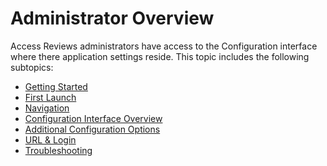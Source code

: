 # Administrator Overview

Access Reviews administrators have access to the Configuration interface where there application
settings reside. This topic includes the following subtopics:

- [Getting Started](/docs/auditor/10.7/auditor/accessreviews.md#getting-started)
- [First Launch](/docs/auditor/10.7/access/reviews/admin/firstlaunch.md)
- [Navigation](/docs/auditor/10.7/access/reviews/admin/navigate.md)
- [Configuration Interface Overview](/docs/auditor/10.7/access/reviews/admin/configuration/overview.md)
- [Additional Configuration Options](/docs/auditor/10.7/access/reviews/admin/additionalconfig/overview.md)
- [URL & Login](/docs/auditor/10.7/access/reviews/admin/login.md)
- [Troubleshooting](/docs/auditor/10.7/access/reviews/admin/troubleshooting/overview.md)
